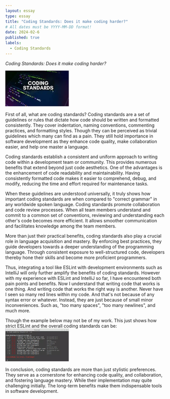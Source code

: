 ```yaml
---
layout: essay
type: essay
title: "Coding Standards: Does it make coding harder?"
# All dates must be YYYY-MM-DD format!
date: 2024-02-6
published: true
labels:
  - Coding Standards
---
```


*Coding Standards: Does it make coding harder?*

<img width="200px"
    class="rounded float-start pe-4"
    src="img/1_J5VZnEaZrednUe6KQ-6IvQ.webp">

First of all, what are coding standards? Coding standards are a set of guidelines or rules that dictate how code 
should be written and formatted consistently. They cover indentation, naming conventions, commenting practices, and formatting styles. 
Though they can be perceived as trivial guidelines which many can find as a pain. They still
hold importance in software development as they enhance code quality, make collaboration easier, and help one master a language. 

Coding standards establish a consistent and uniform approach to writing code within a development team or community. 
This provides numerous benefits that extend beyond just code aesthetics. One of the advantages is the enhancement of code readability and maintainability. 
Having consistently formatted code makes it easier to comprehend, debug, and modify, reducing the time and effort required for maintenance tasks. 

When these guidelines are understood universally, it truly shows how important coding standards are when compared to "correct grammar" in any worldwide
spoken language. Coding standards promote collaboration and code review processes. When all team members understand and commit to a common set of conventions, 
reviewing and understanding each other's code becomes more efficient. It allows smoother communication and facilitates knowledge among the team members.

More than just their practical benefits, coding standards also play a crucial role in language acquisition and mastery. By enforcing best practices, they guide 
developers towards a deeper understanding of the programming language. Through consistent exposure to well-structured code, developers thereby hone their skills and become more proficient programmers.

Thus, integrating a tool like ESLint with development environments such as IntelliJ will only further amplify the benefits of coding standards.
However with my experience with ESLint and IntelliJ so far, I have encountered both pain points and benefits. Now I understand that writing code
that works is one thing. And writing code that works the right way is another. Never have I seen so many red lines within my code. And that's not because of any syntax error or whatever.
Instead, they are just because of small minor inconveniences. Such as, "too many spaces", "too many newlines", and much more. 

Though the example below may not be of my work. This just shows how strict ESLint and the overall coding standards can be:
<img width="200px"
  class="rounded float-start pe-4"
  src="img/1473950567eslint-3.webp">

In conclusion, coding standards are more than just stylistic preferences. They  serve as a cornerstone for enhancing code quality, and collaboration, and 
fostering language mastery. While their implementation may quite challenging initially. The long-term benefits make them indispensable tools in software development. 

  
